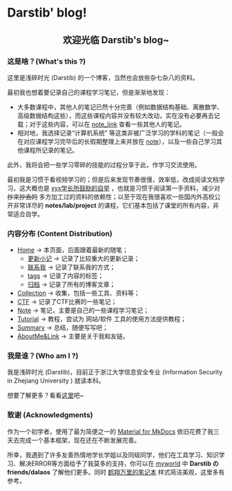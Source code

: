# Darstib' blog!

<h2 style="text-align: center;">欢迎光临 Darstib's blog~</h2>

### 这是啥？(What's this ?)

这里是浅碎时光 (Darstib) 的一个博客，当然也会放些杂七杂八的资料。

最初我也想着要记录自己的课程学习笔记，但是渐渐地发现：

- 大多数课程中，其他人的笔记已然十分完善（例如数据结构基础、离散数学、高级数据结构这些），而这些课程内容并没有较大改动，实在没有必要再去记载；对于这些内容，可以在 [note_link](collection/note_link.md) 查看一些其他人的笔记。
- 相对地，我选择记录“计算机系统” 等这类非被广泛学习的学科的笔记（一般会在对应课程学习完毕后的长假期整理上来并放在 [note](note/README.md)），以及一些自己学习其他课程所记录的笔记。

此外，我将会把一些学习零碎的技能的过程分享于此，作学习交流使用。

最初我是习惯于看视频学习的；但是后来发现节奏很慢，效率低，改成阅读文档学习，这大概也是 [xyx学长所鼓励的自举](https://xuan-insr.github.io/cpp/cpp_restart/#:~:text=%E7%9A%84%E4%BA%86%EF%BC%8C%E4%BD%86%E6%98%AF-,%E6%88%91%E8%AE%A4%E4%B8%BA%E5%AD%A6%E4%B9%A0%E4%B8%80%E9%97%A8%E7%9F%A5%E8%AF%86%E7%9A%84%E9%87%8D%E8%A6%81%E8%8A%82%E7%82%B9%E6%98%AF%E3%80%8C%E8%87%AA%E4%B8%BE%E3%80%8D,-%E3%80%82%E6%94%BE%E5%88%B0%20C%2B%2B%20%E6%9D%A5%E8%AF%B4) ，也就是习惯于阅读第一手资料，减少对 ~~抄来抄去的~~ 多方加工过的资料的依赖性；以至于现在我很喜欢一些国内外高校公开非常详尽的 **notes/lab/project** 的课程，它们基本包括了课堂的所有内容，非常适合自学。

### 内容分布 (Content Distribution)

- [Home](index.md) -> 本页面，后面跟着最新的随笔；
    - [更新小记](changelog.md) -> 记录了比较重大的更新记录；
    - [联系我](connect_me.md) -> 记录了联系我的方式；
    - [tags](tags.md) -> 记录了内容的标签；
    - [归档](./archive/2025/) -> 记录了所有的博客文章；
    <!-- - [归档](https://darstib.github.io/blog/archive/2024/) -> 记录了所有的博客文章； -->
- [Collection](collection/README.md) -> 收集，包括一些工具、资料等；
- [CTF](ctf/README.md) -> 记录了CTF比赛的一些笔记；
- [Note](note/README.md) -> 笔记，主要是自己的一些课程学习笔记；
- [Tutorial](tutorial/README.md) -> 教程，尝试为 网站/软件 工具的使用方法提供教程；
- [Summary](summary/README.md) -> 总结，随便写写吧；
- [AboutMe&Link](https://darstib.github.io/myworld/) -> 主要是关于我和友链。

### 我是谁？(Who am I ?)

我是浅碎时光 (Darstib)，目前正于浙江大学信息安全专业 (Information Security in Zhejiang University ) 就读本科。

想要了解更多？看看[这里](https://darstib.github.io/)吧~

### 致谢 (Acknowledgments)

作为一个初学者，使用了最为简便之一的 [Material for MkDocs](https://squidfunk.github.io/mkdocs-material/)  依旧花费了我三天去完成一个基本框架，现在还在不断发展完善。

所幸，我遇到了许多友善热情地学长学姐以及同级同学，他们在工具学习、知识学习、解决ERROR等方面给予了我莫多的支持，你可以在 [myworld](https://darstib.github.io/myworld) 中 **Darstib の friends/dalaos** 了解他们更多。同时 [鹤翔万里的笔记本](https://note.tonycrane.cc/) 样式简洁美观，这里多有参考。